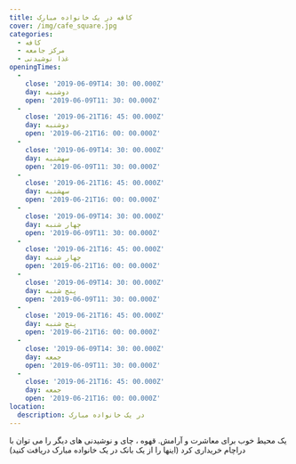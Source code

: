 ```yaml
---
title: کافه در یک خانواده مبارک
cover: /img/cafe_square.jpg
categories:
  - کافه
  - مرکز جامعه
  - غذا نوشیدنی
openingTimes:
  - 
    close: '2019-06-09T14: 30: 00.000Z'
    day: دوشنبه
    open: '2019-06-09T11: 30: 00.000Z'
  - 
    close: '2019-06-21T16: 45: 00.000Z'
    day: دوشنبه
    open: '2019-06-21T16: 00: 00.000Z'
  - 
    close: '2019-06-09T14: 30: 00.000Z'
    day: سهشنبه
    open: '2019-06-09T11: 30: 00.000Z'
  - 
    close: '2019-06-21T16: 45: 00.000Z'
    day: سهشنبه
    open: '2019-06-21T16: 00: 00.000Z'
  - 
    close: '2019-06-09T14: 30: 00.000Z'
    day: چهار شنبه
    open: '2019-06-09T11: 30: 00.000Z'
  - 
    close: '2019-06-21T16: 45: 00.000Z'
    day: چهار شنبه
    open: '2019-06-21T16: 00: 00.000Z'
  - 
    close: '2019-06-09T14: 30: 00.000Z'
    day: پنج شنبه
    open: '2019-06-09T11: 30: 00.000Z'
  - 
    close: '2019-06-21T16: 45: 00.000Z'
    day: پنج شنبه
    open: '2019-06-21T16: 00: 00.000Z'
  - 
    close: '2019-06-09T14: 30: 00.000Z'
    day: جمعه
    open: '2019-06-09T11: 30: 00.000Z'
  - 
    close: '2019-06-21T16: 45: 00.000Z'
    day: جمعه
    open: '2019-06-21T16: 00: 00.000Z'
location:
  description: در یک خانواده مبارک
---
```


یک محیط خوب برای معاشرت و آرامش. قهوه ، چای و نوشیدنی های دیگر را می توان با دراچام خریداری کرد (اینها را از یک بانک در یک خانواده مبارک دریافت کنید)